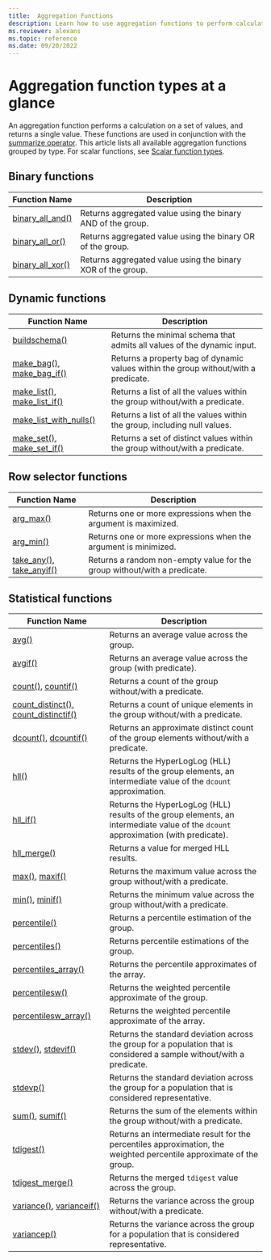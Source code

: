 ```yaml
---
title:  Aggregation Functions 
description: Learn how to use aggregation functions to perform calculations on a set of values and return a single value.
ms.reviewer: alexans
ms.topic: reference
ms.date: 09/20/2022
---
```


# Aggregation function types at a glance

An aggregation function performs a calculation on a set of values, and returns a single value. These functions are used in conjunction with the [summarize operator](summarizeoperator.md). This article lists all available aggregation functions grouped by type. For scalar functions, see [Scalar function types](scalarfunctions.md).

## Binary functions

| Function Name | Description |
|--|--|
| [binary_all_and()](binary-all-and-aggregation-function.md) | Returns aggregated value using the binary AND of the group. |
| [binary_all_or()](binary-all-or-aggregation-function.md) | Returns aggregated value using the binary OR of the group. |
| [binary_all_xor()](binary-all-xor-aggregation-function.md) | Returns aggregated value using the binary XOR of the group. |

## Dynamic functions

| Function Name | Description |
|--|--|
| [buildschema()](buildschema-aggregation-function.md) | Returns the minimal schema that admits all values of the dynamic input. |
| [make_bag()](make-bag-aggfunction.md), [make_bag_if()](make-bag-if-aggfunction.md) | Returns a property bag of dynamic values within the group without/with a predicate. |
| [make_list()](makelist-aggfunction.md), [make_list_if()](makelistif-aggfunction.md) | Returns a list of all the values within the group without/with a predicate. |
| [make_list_with_nulls()](make-list-with-nulls-aggfunction.md) | Returns a list of all the values within the group, including null values. |
| [make_set()](makeset-aggfunction.md), [make_set_if()](makesetif-aggfunction.md) | Returns a set of distinct values within the group without/with a predicate. |

## Row selector functions

| Function Name | Description |
|--|--|
| [arg_max()](arg-max-aggregation-function.md) | Returns one or more expressions when the argument is maximized. |
| [arg_min()](arg-min-aggregation-function.md) | Returns one or more expressions when the argument is minimized. |
| [take_any()](take-any-aggfunction.md), [take_anyif()](take-anyif-aggfunction.md) | Returns a random non-empty value for the group without/with a predicate. |

## Statistical functions

| Function Name | Description |
|--|--|
| [avg()](avg-aggfunction.md) | Returns an average value across the group. |
| [avgif()](avgif-aggfunction.md) | Returns an average value across the group (with predicate). |
| [count()](count-aggregation-function.md), [countif()](countif-aggregation-function.md) | Returns a count of the group without/with a predicate. |
| [count_distinct()](count-distinct-aggregation-function.md), [count_distinctif()](count-distinctif-aggregation-function.md) | Returns a count of unique elements in the group without/with a predicate. |
| [dcount()](dcount-aggfunction.md), [dcountif()](dcountif-aggfunction.md) | Returns an approximate distinct count of the group elements without/with a predicate. |
| [hll()](hll-aggfunction.md) | Returns the HyperLogLog (HLL) results of the group elements, an intermediate value of the `dcount` approximation. |
| [hll_if()](hll-if-aggregation-function.md) | Returns the HyperLogLog (HLL) results of the group elements, an intermediate value of the `dcount` approximation (with predicate). |
| [hll_merge()](hll-merge-aggfunction.md) | Returns a value for merged HLL results. |
| [max()](max-aggfunction.md), [maxif()](maxif-aggfunction.md) | Returns the maximum value across the group without/with a predicate. |
| [min()](min-aggfunction.md), [minif()](minif-aggfunction.md) | Returns the minimum value across the group without/with a predicate. |
| [percentile()](percentiles-aggfunction.md) | Returns a percentile estimation of the group. |
| [percentiles()](percentiles-aggfunction.md) | Returns percentile estimations of the group. |
| [percentiles_array()](percentiles-aggfunction.md) | Returns the percentile approximates of the array. |
| [percentilesw()](percentiles-aggfunction.md) | Returns the weighted percentile approximate of the group. |
| [percentilesw_array()](percentiles-aggfunction.md) | Returns the weighted percentile approximate of the array. |
| [stdev()](stdev-aggfunction.md), [stdevif()](stdevif-aggfunction.md) | Returns the standard deviation across the group for a population that is considered a sample without/with a predicate. |
| [stdevp()](stdevp-aggfunction.md) | Returns the standard deviation across the group for a population that is considered representative. |
| [sum()](sum-aggfunction.md), [sumif()](sumif-aggfunction.md) | Returns the sum of the elements within the group without/with a predicate. |
| [tdigest()](tdigest-aggfunction.md) | Returns an intermediate result for the percentiles approximation, the weighted percentile approximate of the group. |
| [tdigest_merge()](tdigest-merge-aggfunction.md) | Returns the merged `tdigest` value across the group. |
| [variance()](variance-aggfunction.md), [varianceif()](varianceif-aggfunction.md) | Returns the variance across the group without/with a predicate. |
| [variancep()](variancep-aggfunction.md) | Returns the variance across the group for a population that is considered representative. |
